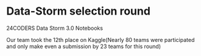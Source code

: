 # Data-Storm selection round

24CODERS Data Storm 3.0 Notebooks

Our team took the 12th place on Kaggle(Nearly 80 teams were participated and only make even a submission by 23 teams for this round)
